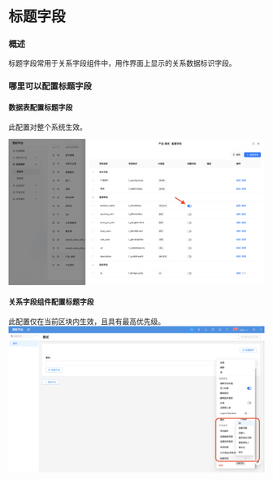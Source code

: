 # 标题字段

### 概述

标题字段常用于关系字段组件中，用作界面上显示的关系数据标识字段。

### 哪里可以配置标题字段

#### 数据表配置标题字段
此配置对整个系统生效。

![](../../../../../../public/title-field1.png)

#### 关系字段组件配置标题字段
此配置仅在当前区块内生效，且具有最高优先级。
![](../../../../../../public/title-field2.png)

<!-- TODO: 添加图片 -->
<!-- TODO: 添加图片 -->
